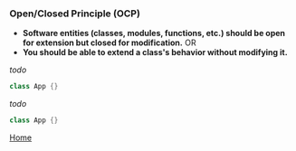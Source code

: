 ### Open/Closed Principle (OCP)
- **Software entities (classes, modules, functions, etc.) should be open for extension but closed for modification.** OR
- **You should be able to extend a class's behavior without modifying it.**

_todo_

```java
class App {}
```

_todo_

```java
class App {}
```

[Home](../README.md)
